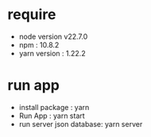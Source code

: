 # require
- node version v22.7.0
- npm : 10.8.2
- yarn version : 1.22.2
# run app
- install package : yarn
- Run App : yarn start
- run server json database: yarn server
